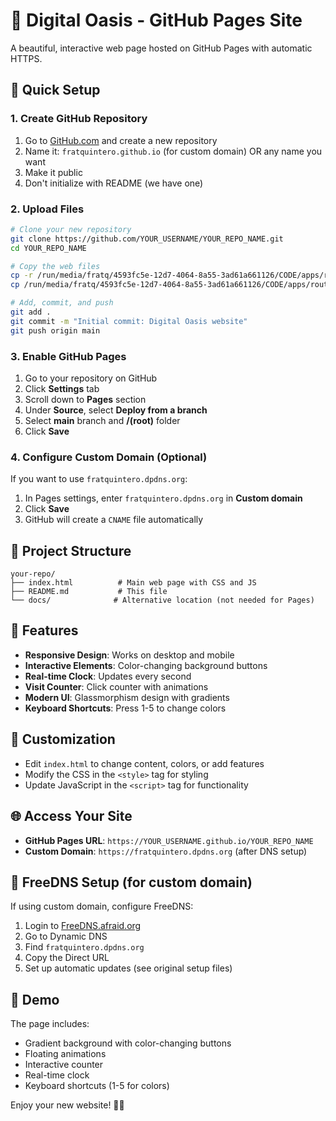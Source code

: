 # 🌴 Digital Oasis - GitHub Pages Site

A beautiful, interactive web page hosted on GitHub Pages with automatic HTTPS.

## 🚀 Quick Setup

### 1. Create GitHub Repository
1. Go to [GitHub.com](https://github.com) and create a new repository
2. Name it: `fratquintero.github.io` (for custom domain) OR any name you want
3. Make it public
4. Don't initialize with README (we have one)

### 2. Upload Files
```bash
# Clone your new repository
git clone https://github.com/YOUR_USERNAME/YOUR_REPO_NAME.git
cd YOUR_REPO_NAME

# Copy the web files
cp -r /run/media/fratq/4593fc5e-12d7-4064-8a55-3ad61a661126/CODE/apps/router_test/docs/* ./
cp /run/media/fratq/4593fc5e-12d7-4064-8a55-3ad61a661126/CODE/apps/router_test/README.md ./

# Add, commit, and push
git add .
git commit -m "Initial commit: Digital Oasis website"
git push origin main
```

### 3. Enable GitHub Pages
1. Go to your repository on GitHub
2. Click **Settings** tab
3. Scroll down to **Pages** section
4. Under **Source**, select **Deploy from a branch**
5. Select **main** branch and **/(root)** folder
6. Click **Save**

### 4. Configure Custom Domain (Optional)
If you want to use `fratquintero.dpdns.org`:
1. In Pages settings, enter `fratquintero.dpdns.org` in **Custom domain**
2. Click **Save**
3. GitHub will create a `CNAME` file automatically

## 📁 Project Structure
```
your-repo/
├── index.html          # Main web page with CSS and JS
├── README.md           # This file
└── docs/              # Alternative location (not needed for Pages)
```

## 🎨 Features
- **Responsive Design**: Works on desktop and mobile
- **Interactive Elements**: Color-changing background buttons
- **Real-time Clock**: Updates every second
- **Visit Counter**: Click counter with animations
- **Modern UI**: Glassmorphism design with gradients
- **Keyboard Shortcuts**: Press 1-5 to change colors

## 🔧 Customization
- Edit `index.html` to change content, colors, or add features
- Modify the CSS in the `<style>` tag for styling
- Update JavaScript in the `<script>` tag for functionality

## 🌐 Access Your Site
- **GitHub Pages URL**: `https://YOUR_USERNAME.github.io/YOUR_REPO_NAME`
- **Custom Domain**: `https://fratquintero.dpdns.org` (after DNS setup)

## 📝 FreeDNS Setup (for custom domain)
If using custom domain, configure FreeDNS:
1. Login to [FreeDNS.afraid.org](https://freedns.afraid.org)
2. Go to Dynamic DNS
3. Find `fratquintero.dpdns.org`
4. Copy the Direct URL
5. Set up automatic updates (see original setup files)

## 🎯 Demo
The page includes:
- Gradient background with color-changing buttons
- Floating animations
- Interactive counter
- Real-time clock
- Keyboard shortcuts (1-5 for colors)

Enjoy your new website! 🌴✨